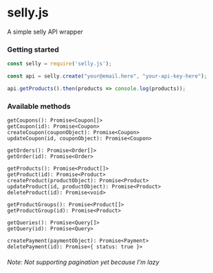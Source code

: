# selly.js
A simple selly API wrapper



### Getting started
```js
const selly = require('selly.js');

const api = selly.create("your@email.here", "your-api-key-here");

api.getProducts().then(products => console.log(products));
```


### Available methods
```
getCoupons(): Promise<Coupon[]>
getCoupon(id): Promise<Coupon>
createCoupon(couponObject): Promise<Coupon>
updateCoupon(id, couponObject): Promise<Coupon>

getOrders(): Promise<Order[]>
getOrder(id): Promise<Order>

getProducts(): Promise<Product[]>
getProduct(id): Promise<Product>
createProduct(productObject): Promise<Product>
updateProduct(id, productObject): Promise<Product>
deleteProduct(id): Promise<void>

getProductGroups(): Promise<Product[]>
getProductGroup(id): Promise<Product>

getQueries(): Promise<Query[]>
getQuery(id): Promise<Query>

createPayment(paymentObject): Promise<Payment>
deletePayment(id): Promise<{ status: true }>
```

###### Note: Not supporting pagination yet because I'm lazy
